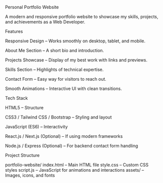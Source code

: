 Personal Portfolio Website

A modern and responsive portfolio website to showcase my skills, projects, and achievements as a Web Developer.

Features

Responsive Design – Works smoothly on desktop, tablet, and mobile.

About Me Section – A short bio and introduction.

Projects Showcase – Display of my best work with links and previews.

Skills Section – Highlights of technical expertise.

Contact Form – Easy way for visitors to reach out.

Smooth Animations – Interactive UI with clean transitions.

Tech Stack

HTML5 – Structure

CSS3 / Tailwind CSS / Bootstrap – Styling and layout

JavaScript (ES6) – Interactivity

React.js / Next.js (Optional) – If using modern frameworks

Node.js / Express (Optional) – For backend contact form handling

Project Structure

portfolio-website/
index.html – Main HTML file
style.css – Custom CSS styles
script.js – JavaScript for animations and interactions
assets/ – Images, icons, and fonts

